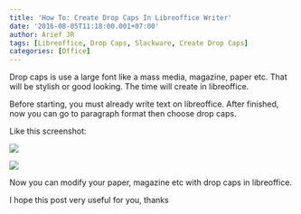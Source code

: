 ```yaml
---
title: 'How To: Create Drop Caps In Libreoffice Writer'
date: '2016-08-05T11:18:00.001+07:00'
author: Arief JR
tags: [Libreoffice, Drop Caps, Slackware, Create Drop Caps]
categories: [Office]
---
```


Drop caps is use a large font like a mass media, magazine, paper etc. That will be stylish or good looking. The time will create in libreoffice.  

Before starting, you must already write text on libreoffice. After finished, now you can go to paragraph format then choose drop caps.  

Like this screenshot:

![](https://2.bp.blogspot.com/-zBOuKb5GtSI/V6QTSNCIHwI/AAAAAAAADnE/suEg3qzpLcoy4AT6fviHhM4kwpvCKpr-QCLcB/s1600/Screenshot%2Bat%2B2016-08-05%2B11-10-13.png)


![](https://3.bp.blogspot.com/-RnprvqiTnG0/V6QTT_jV4EI/AAAAAAAADnI/OL_rUjuZobw-XPXdiKrgDBsPNS-Vkr4AwCLcB/s1600/Screenshot%2Bat%2B2016-08-05%2B11-09-38.png)

Now you can modify your paper, magazine etc with drop caps in libreoffice.  

I hope this post very useful for you, thanks